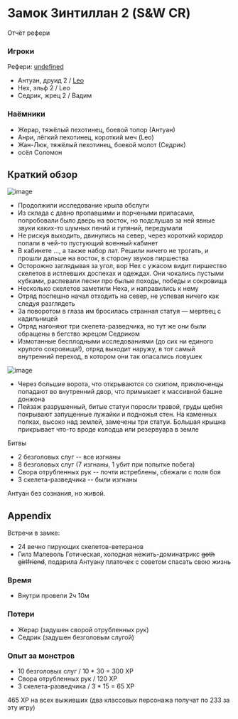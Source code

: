 # Замок Зинтиллан 2 (S&W CR)

Отчёт рефери

<!--
<a title="" href="">
	<img src="" style="width:800px" />
</a>
-->

### Игроки

Рефери: [undefined](https://t.me/oktottrpg)

- Антуан, друид 2 / [Leo](https://t.me/fiftyforfifty)
- Нех, эльф 2 / Leo
- Седрик, жрец 2 / Вадим

### Наёмники

- Жерар, тяжёлый пехотинец, боевой топор (Антуан)
- Анри, лёгкий пехотинец, короткий меч (Leo)
- Жан-Люк, тяжёлый пехотинец, боевой молот (Седрик)
- осёл Соломон

## Краткий обзор

![image](https://github.com/user-attachments/assets/337d0ffe-dd2d-4ff1-b3e3-2408aa01b1ab)

- Продолжили исследование крыла обслуги
- Из склада с давно пропавшими и порчеными припасами, попробовали было дверь на восток, но подслушав за ней явные звуки
  каких-то шумных пений и гуляний, передумали
- Не рискуя выходить, двинулись на север, через короткий коридор попали в чей-то пустующий военный кабинет
- В кабинете ..., а также набор лат. Решили ничего не трогать, и прошли дальше на восток, в сторону звуков пиршества
- Осторожно заглядывая за угол, вор Нех с ужасом видит пиршество скелетов в истлевших доспехах и одеждах. Они чокались пустыми кубками, распевали песни
  про былые походы, победы и сокровища
- Несколько скелетов заметили Неха, и направились к нему
- Отряд поспешно начал отходить на север, не успевая ничего как следуя разглядеть
- За поворотом в глаза им бросилась странная статуя — мертвец с кадильницей
- Отряд нагоняют три скелета-разведчика, но тут же они были обращены в бегство жрецом Седриком
- Измотанные бесплодными исследованиями (до сих ни единого крупого сокровища!), отряд выходит наружу, в тот самый
  внутренний переход, в котором они так опасались ловушек

![image](https://github.com/user-attachments/assets/3f0cb4ff-b457-43ed-a5dd-ebf6416597f3)
  
- Через большие ворота, что открываются со скипом, приключенцы попадают во внутренний двор, что примыкает к массивной
  башне донжона
- Пейзаж разрушенный, битые статуи поросли травой, груды щебня покрывают запущенные лужайки и подножья стен. На каменных
  полках, высоко над землей, замечены три статуи. Большая крышка прикрывает что-то вроде колодца или резервуара в земле

Битвы

- 2 безголовых слуг -- все изгнаны
- 8 безголовых слуг (7 изгнаны, 1 убит при попытке побега)
- Свора отрубленных рук -- почти истреблены, сбежали с поля боя
- 3 скелета-разведчика -- были изгнаны

Антуан без сознания, но живой.

## Appendix

Встречи в замке:

- 24 вечно пирующих скелетов-ветеранов
- Гилз Малеволь Готическая, холодная нежить-доминатрикс ~~goth girlfriend~~, подарила Антуану платочек с советом спасать
  свою жизнь

<!--
<a title="" href="">
	<img src="" style="width:800px" />
</a>
-->

### Время

- Внутри провели 2ч 10м

### Потери

- Жерар (задушен сворой отрубленных рук)
- Седрик (задушен безголовым слугой)

### Опыт за монстров

- 10 безголовых слуг / 10 \* 30 = 300 XP
- Свора отрубленных рук / 120 XP
- 3 скелета-разведчика / 3 \* 15 = 65 XP

465 XP на всех выживших (два классовых персонажа получат по 233 за эту игру)
